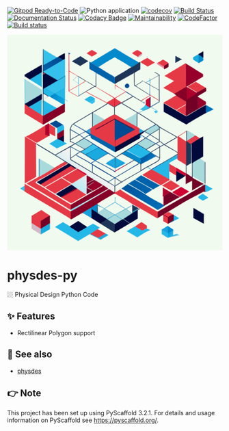 [![Gitpod Ready-to-Code](https://img.shields.io/badge/Gitpod-Ready--to--Code-blue?logo=gitpod)](https://gitpod.io/#https://github.com/luk036/physdes-py)
![Python application](https://github.com/luk036/physdes-py/workflows/Python%20application/badge.svg)
[![codecov](https://codecov.io/gh/luk036/physdes-py/branch/main/graph/badge.svg?token=EIv4D8NlYj)](https://codecov.io/gh/luk036/physdes-py)
[![Build Status](https://travis-ci.com/luk036/physdes-py.svg?branch=master)](https://travis-ci.com/luk036/physdes-py)
[![Documentation Status](https://readthedocs.org/projects/physdes-py/badge/?version=latest)](https://physdes-py.readthedocs.io/en/latest/?badge=latest)
[![Codacy Badge](https://api.codacy.com/project/badge/Grade/a2f75bd3cc1e4c34be4741bdd61168ba)](https://app.codacy.com/app/luk036/physdes-py?utm_source=github.com&utm_medium=referral&utm_content=luk036/physdes-py&utm_campaign=badger)
[![Maintainability](https://api.codeclimate.com/v1/badges/6ce78bab65047bfe53d6/maintainability)](https://codeclimate.com/github/luk036/physdes-py/maintainability)
[![CodeFactor](https://www.codefactor.io/repository/github/luk036/physdes-py/badge)](https://www.codefactor.io/repository/github/luk036/physdes-py)
[![Build status](https://ci.appveyor.com/api/projects/status/f9h5xt1b32mykakg?svg=true)](https://ci.appveyor.com/project/luk036/physdes-py-ku9mp)

<p align="center">
  <img src="./rectilinear-shapes-for-vlsi-physical-desgin.svg"/>
</p>

# physdes-py

🏼 Physical Design Python Code

## ✨ Features

- Rectilinear Polygon support

## 👀 See also

- [physdes](https://github.com/luk036/physdes)

## 👉 Note

This project has been set up using PyScaffold 3.2.1. For details and usage
information on PyScaffold see <https://pyscaffold.org/>.

